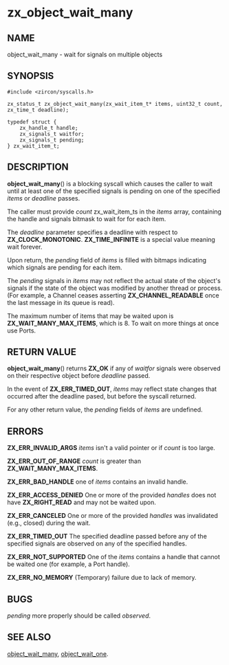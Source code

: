 # zx_object_wait_many

## NAME

object_wait_many - wait for signals on multiple objects

## SYNOPSIS

```
#include <zircon/syscalls.h>

zx_status_t zx_object_wait_many(zx_wait_item_t* items, uint32_t count, zx_time_t deadline);

typedef struct {
    zx_handle_t handle;
    zx_signals_t waitfor;
    zx_signals_t pending;
} zx_wait_item_t;
```

## DESCRIPTION

**object_wait_many**() is a blocking syscall which causes the caller to
wait until at least one of the specified signals is pending on one of
the specified *items* or *deadline* passes.

The caller must provide *count* zx_wait_item_ts in the *items* array,
containing the handle and signals bitmask to wait for for each item.

The *deadline* parameter specifies a deadline with respect to
**ZX_CLOCK_MONOTONIC**.  **ZX_TIME_INFINITE** is a special value meaning wait forever.

Upon return, the *pending* field of *items* is filled with bitmaps indicating
which signals are pending for each item.

The *pending* signals in *items* may not reflect the actual state of the object's
signals if the state of the object was modified by another thread or
process.  (For example, a Channel ceases asserting **ZX_CHANNEL_READABLE**
once the last message in its queue is read).

The maximum number of items that may be waited upon is **ZX_WAIT_MANY_MAX_ITEMS**,
which is 8.  To wait on more things at once use Ports.

## RETURN VALUE

**object_wait_many**() returns **ZX_OK** if any of *waitfor* signals were
observed on their respective object before *deadline* passed.

In the event of **ZX_ERR_TIMED_OUT**, *items* may reflect state changes
that occurred after the deadline pased, but before the syscall returned.

For any other return value, the *pending* fields of *items* are undefined.

## ERRORS

**ZX_ERR_INVALID_ARGS**  *items* isn't a valid pointer or if *count* is too large.

**ZX_ERR_OUT_OF_RANGE**  *count* is greater than **ZX_WAIT_MANY_MAX_ITEMS**.

**ZX_ERR_BAD_HANDLE**  one of *items* contains an invalid handle.

**ZX_ERR_ACCESS_DENIED**  One or more of the provided *handles* does not
have **ZX_RIGHT_READ** and may not be waited upon.

**ZX_ERR_CANCELED**  One or more of the provided *handles* was invalidated
(e.g., closed) during the wait.

**ZX_ERR_TIMED_OUT**  The specified deadline passed before any of the specified signals are
observed on any of the specified handles.

**ZX_ERR_NOT_SUPPORTED**  One of the *items* contains a handle that cannot
be waited one (for example, a Port handle).

**ZX_ERR_NO_MEMORY** (Temporary) failure due to lack of memory.

## BUGS

*pending* more properly should be called *observed*.

## SEE ALSO

[object_wait_many](object_wait_many.md),
[object_wait_one](object_wait_one.md).
